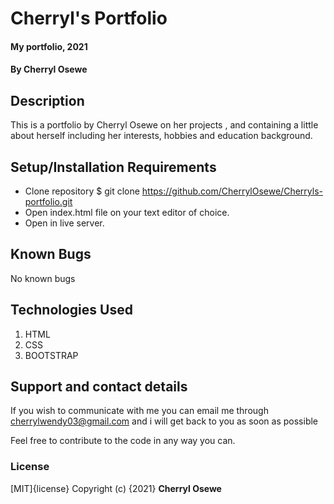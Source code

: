 # Cherryl's Portfolio
#### My portfolio, 2021
#### By **Cherryl Osewe**
## Description
This is a portfolio by Cherryl Osewe on her projects , and containing a little about herself including her interests, hobbies and education background.
## Setup/Installation Requirements
* Clone repository $ git clone https://github.com/CherrylOsewe/Cherryls-portfolio.git
* Open index.html file on your text  editor of choice.
* Open in live server.
## Known Bugs
No known bugs
## Technologies Used
1. HTML
2. CSS
3. BOOTSTRAP

## Support and contact details
If you wish to communicate with me you can email me through cherrylwendy03@gmail.com and i will get back to you as soon as possible

Feel free to contribute to the code in any way you can.
### License
[MIT]{license}
Copyright (c) {2021} **Cherryl Osewe**
  